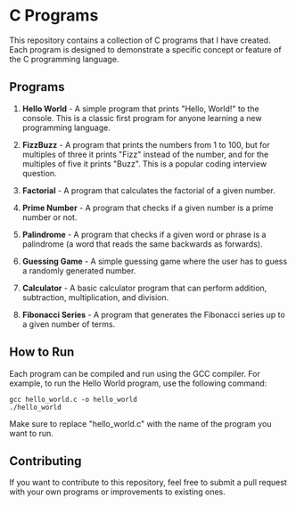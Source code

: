 # C Programs

This repository contains a collection of C programs that I have created. Each program is designed to demonstrate a specific concept or feature of the C programming language.

## Programs

1. **Hello World** - A simple program that prints "Hello, World!" to the console. This is a classic first program for anyone learning a new programming language.

2. **FizzBuzz** - A program that prints the numbers from 1 to 100, but for multiples of three it prints "Fizz" instead of the number, and for the multiples of five it prints "Buzz". This is a popular coding interview question.

3. **Factorial** - A program that calculates the factorial of a given number.

4. **Prime Number** - A program that checks if a given number is a prime number or not.

5. **Palindrome** - A program that checks if a given word or phrase is a palindrome (a word that reads the same backwards as forwards).

6. **Guessing Game** - A simple guessing game where the user has to guess a randomly generated number.

7. **Calculator** - A basic calculator program that can perform addition, subtraction, multiplication, and division.

8. **Fibonacci Series** - A program that generates the Fibonacci series up to a given number of terms.

## How to Run

Each program can be compiled and run using the GCC compiler. For example, to run the Hello World program, use the following command:

```
gcc hello_world.c -o hello_world
./hello_world
```

Make sure to replace "hello_world.c" with the name of the program you want to run.

## Contributing

If you want to contribute to this repository, feel free to submit a pull request with your own programs or improvements to existing ones.

